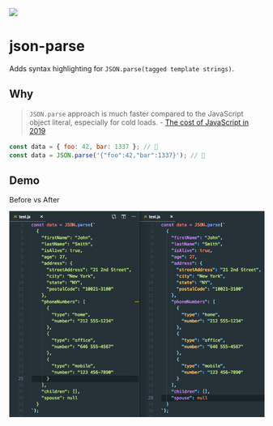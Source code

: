 [![](https://vsmarketplacebadge.apphb.com/version/jaschen.json-parse.svg)](https://marketplace.visualstudio.com/items?itemName=jaschen.json-parse)

# json-parse

Adds syntax highlighting for `JSON.parse(tagged template strings)`.

## Why
> `JSON.parse` approach is much faster compared to the JavaScript object literal, especially for cold loads. \- [The cost of JavaScript in 2019](https://v8.dev/blog/cost-of-javascript-2019)

```js
const data = { foo: 42, bar: 1337 }; // 🐌
const data = JSON.parse('{"foo":42,"bar":1337}'); // 🚀
```

## Demo

Before vs After

![](docs/demo.png)